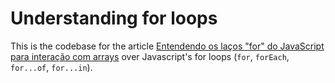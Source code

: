 # Understanding for loops

This is the codebase for the article [Entendendo os laços "for" do JavaScript para interação com arrays]() over Javascript's for loops (`for`, `forEach`, `for...of`, `for...in`).